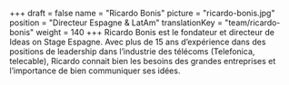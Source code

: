 +++
draft			= false
name			= "Ricardo Bonis"
picture			= "ricardo-bonis.jpg"
position 		= "Directeur Espagne & LatAm"
translationKey	= "team/ricardo-bonis"
weight			= 140
+++
Ricardo Bonis est le fondateur et directeur de Ideas on Stage Espagne. Avec plus de 15 ans d’expérience dans des positions de leadership dans l’industrie des télécoms (Telefonica, telecable), Ricardo connait bien les besoins des grandes entreprises et l’importance de bien communiquer ses idées.